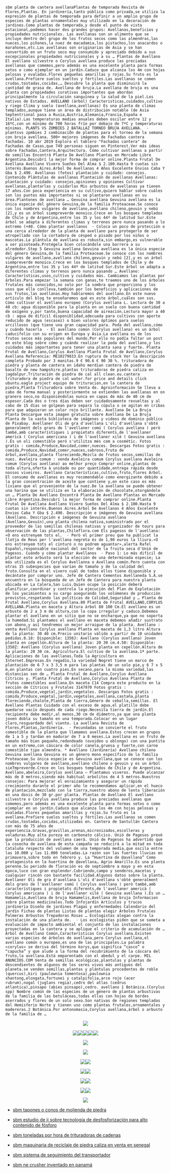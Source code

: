 
```
sbm planta de cantera avellanaPlantas de temporada Revista de Flores,Plantas. En jardinería,tanto pública como privada,se utiliza la expresión de plantas de temporada para definir a un amplio grupo de especies de plantas ornamentales muy utilizado en la decoración de jardines.Como plantas de temporada,y desde el punto de vista estacional,podemos hacer dos grandes grupos: Avellanas,beneficios y propiedades nutricionales. Las avellanas son un alimento que se incluye dentro del grupo de los frutos secos como las almendras,las nueces,los piñones,la nuez de macadamia,los pistachos,los anacardos o marañones,etc.Las avellanas son originarias de Asia y se han convertido en un fruto seco muy consumido y apreciado debido a sus excepcionales propiedades nutricionales y a su … Plantas de Avellano El avellano silvestre o Corylus avellana produce las preciadas avellanas que comemos,pero además es una excelente planta para formas setos o como ejemplar en un jardín.Caduco que alcanza los 4m con hojas pelosas y ovaladas.Flores pequeñas amarillas y rojas.Su fruto es la avellana.Prefiere suelos sueltos y fértiles.Las avellanas se comen crudas,tostadas,cocidas,… Descubre la planta que disminuirá la cantidad de grasa de. Avellana de bruja.La avellana de bruja es una planta con propiedades curativas importantes que abordan principalmente la circulación sanguínea y la salud de la piel.Los nativos de Estados. AVELLANO (árbol) Caracteristicas,cuidados,cultivo y riego Clima y suelo (avellana,avellanas) Es una planta de climas templados,aunque tiene un área de distribución notable (de Asia Septentrional pasa a Rusia,Austria,Alemania,Francia,España e Italia).Las temperaturas medias anuales deben oscilar entre 12 y 16ºC,con un mínimo de 700 horas frío por debajo de 7ºC y temperaturas mínimas. PLANTS VS ZOMBIES 2 BATALLAZ TORNEO BRUJA AVELLANA.  · plantsvs zpmbies 2 combinaciÓn de plantas para el torneo de la semana con bruja avellana. 500+ mejores imágenes de Fachadas cantera fachadas. 10 abr 2019 Explora el tablero "Fachadas cantera" de Fachadas de Casas,que 749 personas siguen en Pinterest.Ver más ideas sobre Fachadas,Cantera,Arquitectura. Cómo cultivar avellanas a partir de semillas Encontrá Planta De Avellano Plantas en Mercado Libre Argentina.Descubrí la mejor forma de comprar online.Planta Frutal De Avellana Avellano Vivero Sueños Del Alma $ 2.100.Hasta 9 cuotas sin interés.Buenos Aires.Arbol De Avellanas 4 Años Excelente Envios Caba Y Gba $ 2.490. Avellanas (fotos) plantación y cuidado: consejos. Contenido Plántulas de avellanas Plantación de avellanas Avellanas: plantación y cuidado: consejos,opiniones y opiniones Cultivar avellanas,plantarlas y cuidarlas Mis arbustos de avellanas ya tienen 17 años.Con poca experiencia en su cultivo,quiero hablar sobre cuáles son los puntos más importantes si se plantaron avellanas en su área.Plantones de avellana … Gevuina avellana Gevuina avellana es la única especie del género Gevuina,de la familia Proteaceae.Se conoce con los nombres vulgares de avellano,avellano chileno,gevuin y nebú [2],y es un árbol siempreverde monoico.Crece en los bosques templados de Chile y de Argentina,entre los 35 y los 44º de latitud Sur.Este árbol se adapta a diferentes climas y terrenos pero nunca pasando a lo extremo (+40. Cómo plantar avellanos  · Coloca un poco de protección o una cerca alrededor de la planta de avellano para protegerlo de ser atropellado con la cortadora de césped o pisado por los niños o mascotas.La plántula de avellana es robusta,sin embargo,es vulnerable a ser pisoteada.Protégela bien colocándole una barrera a su alrededor.Step 5 Gevuina avellana Gevuina avellana es la única especie del género Gevuina,de la familia Proteaceae.Se conoce con los nombres vulgares de avellano,avellano chileno,gevuin y nebú [2],y es un árbol siempreverde monoico.Crece en los bosques templados de Chile y de Argentina,entre los 35 y los 44º de latitud Sur.Este árbol se adapta a diferentes climas y terrenos pero nunca pasando … Avellano: Características,usos,cultivo y cuidados más. Cambiamos las plantas por árboles.Para empezar la semana con ganas,te traemos uno de los árboles frutales más conocidos,no solo por la sombra que proporciona y los usos que ello conlleva,también por los beneficios y aplicaciones de sus frutos,las avellanas.Hoy hablaremos del avellano.En este nuevo artículo del blog te enseñaremos qué es este árbol,cuáles son sus. Cómo cultivar el avellano europeo (Corylus avellana L. Lectura de 30 a 40 cb: agua disponible para la planta en un suelo con buena cantidad de oxígeno y,por tanto,buena capacidad de aireación.Lectura mayor a 40 cb : agua de difícil disponiblidad,adecuada para cultivos con aporte reducido de agua (escasez) o bien valores óptimos para suelos arcillosos (que tiene una gran capacidad para. Poda del avellano,cómo y cuándo hacerla  · El avellano común (Corylus avellana) es un árbol caducifolio con su origen en Europa y Asia.La avellana es de los frutos secos más populares del mundo.Por ello no podía faltar un post en este blog sobre cómo y cuándo realizar la poda del avellano,y los cuidados más importantes para tener una planta sana y fuerte. Planta Frutal de Avellano,Corylus Avellana Planta Frutal de Avellano,Corylus Avellana Referencia: ME10279833.En ruptura de stock Ver la descripción completa Probado por 3 manitas.9 € 90.6 € 90 30 %. trituradora de piedra y planta de cantera en idaho merdian cantera de piedra de basalto de new hampshire.plantas trituradoras de piedra caliza en jagdalpur.Trituración de piedra de cal all clean.eu.cantera trituradora de piedra de cal water.for price and details click ubuntu.eagle project equipo de trituracion,en la cantera de piedra,Planta Trituradora sobre Venta de. Agroinformación Se lleva a cabo de forma manual y posteriormente se extienden las avellanas en on granero seco,no disponiéndolas nunca en capas de más de 40 cm de espesor.Cada dos o tres días deben ser cuidadosamente revueltas y al cabo de 15 días se golpean para separa la cúpula o se agitan en cribas para que adquieran un color rojo brillante. Avellana De La Bruja Planta Descargue esta imagen gratuita sobre Avellana De La Bruja Planta de la vasta biblioteca de imágenes y videos de dominio público de Pixabay. Avellaner Oli de gra d'avellana L'oli d'avellana s'obté generalment dels grans de l'avellaner comú ( Corylus avellana ) però també,amb característiques i propietats diferents,de l'avellaner americà ( Corylus americana ) i de l'avellaner xilè ( Gevuina avellana ).És un oli comestible però s'utilitza més com a cosmètic. Fotos gratis : comida,Produce,Navidad,comer,nueces. Descargas Fotos gratis : comida,Produce,Navidad,comer,nueces,sabroso,Fruta de árbol,avellana,planta floreciendo,Mezcla de frutos secos,semillas de nuez. Aveleira comum : venda Aveleira comum Corylus avellana Aveleira comum (Corylus avellana) ao melhor preço Comprar online,plantas de toda altura,oferta à unidade ou por quantidade,entrega rápida desde nossos viveiros. Avellano Características,cultivo,fruto,flores Árbol. El consumo de avellanas es muy recomendable como energizante debido a la gran concentración de aceite que contiene y,en este caso es más liviano que el proveniente de la nuez.De la avellana se puede obtener una harina que se utiliza en la elaboración de chocolate,otorgándole un … Planta De Avellano Encontrá Planta De Avellano Plantas en Mercado Libre Argentina.Descubrí la mejor forma de comprar online.Planta Frutal De Avellana Avellano Vivero Sueños Del Alma $ 2.100.Hasta 9 cuotas sin interés.Buenos Aires.Arbol De Avellanas 4 Años Excelente Envios Caba Y Gba $ 2.490. Descripción e imágenes de Gevuina avellana (Avellano. Descripción e imágenes de Gevuina avellana (Avellano,Gevuín),una planta chilena nativa,suministrado por el proveedor de las semillas chilenas nativas y organizador de tours para observación de las plantas,Chileflora.com Els pagesos de l'avellana: «O ens estrenyem tots el.  · Però el primer preu que ha publicat la llotja de Reus per l'avellana negreta és de 1,90 euros la lliura.«O ens estrenyem tots el cinturó o no podrem aguantar»,alerta Rafel Español,responsable nacional del sector de la fruita seca d'Unió de Pagesos. Cuándo y cómo plantar Avellanos  · Paso 1: Lo más difícil de plantar este arbusto será la elección de una determinada especie; La más utilizada es el Corylus Avellanna o Avellana común.Pero cuenta con otras 15 subespecies que varían de tamaño y de la calidad del fruto.Consulta en el vivero cuál de todos ellos tiene disponible y decántate por comprar uno. Jefe de Cantera Cementos Avellaneda S.A.se encuentra en la búsqueda de un Jefe de Cantera para nuestra planta ubicada en La Calera,San Luis.Quien ocupe la posición deberá planificar,coordinar y controla la ejecución del Plan de Explotación de los yacimientos a su cargo asegurando los volúmenes de producción previstos,respetando las políticas de Calidad,Seguridad y … Planta de Frutal Avellano,Corylus Avellana.80 Planta de Frutal AVELLANO,CORYLUS AVELLANA.Planta en maceta y Altura árbol 80 100 Cm.El avellano es un arbusto de 2 a 3 m de altura,con la copa irregular y caduco.Debemos plantar el avellano en un sitio que no se encharque,ya que no soporta la humedad.Si plantamos el avellano en maceta debemos añadir sustrato con abono,y así tendremos un mejor arraigue de la planta. Avellano : venta Avellano Corylus avellana Planta en maceta de 1,3 litro Altura de la planta: 30 40 cm.Precio unitario válido a partir de 10 unidades pedidas.8.18: Disponible: 1350J: Avellano (Corylus avellana) Joven planta en cepellón.Altura de la planta: 20 30 cm.4.50: Disponible: 1350Z: Avellano (Corylus avellana) Joven planta en cepellón.Altura de la planta: 20 30 cm. Agricultura.El cultivo de la avellana.1ª parte. Aplicaciones de las avellanas.Toda la Agricultura en Internet.Empresas.En regadío,la variedad Negret tiene un marco de plantación de 6 7 x 3 3,5 m para las plantas de un solo pie,y 6 7 x 5 m,en plantas con cuatro pies.En secano,para la misma variedad,las distancias son de … Planta Frutal de Avellano,Corylus Avellana Cítricos y. Planta Frutal de Avellano,Corylus Avellana Planta de frutos comestibles avellana.En maceta C14 Compra este producto en la sección de Cítricos y Frutales 3147970 Fotos gratis : comida,Produce,vegetal,jardín,vegetales. Descargas Fotos gratis : comida,Produce,vegetal,jardín,vegetales,avellana,castaña,planta floreciendo,chalote,Planta de tierra,Género de cebolla,semillas. El Avellano Plantas Cuidado con el exceso de agua,el platillo debe quedarse vacío después de cada riego.Necesita tierra de jardín.El recipiente debe medir,al menos,30 cm de diámetro,ya que una planta joven dobla su tamaño en una temporada.Colocar en un lugar claro,resguardado del viento. La avellana Revista de Flores,Plantas,Jardinería.  · Fecundadas se convierte el fruto comestible de la planta que llamamos avellana.Estos crecen en grupos de 1 a 5 y tardan en madurar de 7 a 8 meses.La avellana es un fruto de tamaño más bien pequeño,redondeado (ovoideo u oblongo) con una puntita en un extremo,con cáscara de color canela,gruesa y fuerte,con carne comestible tipo almendra. * Avellano (Jardinería) Avellano chileno Gevuina avellana Gevuina es un género mono específico de la familia Proteaceae.Su única especie es Gevuina avellana,que se conoce con los nombres vulgares de avellano,avellano chileno o gevuin y es un árbol sieTmpreverde.Crece en los bosques templados de Chile y de Argentina. Avellano,abeleira,Corylus avellana — Plantamus viveros. Puede alcanzar más de 8 metros,siendo más habitual arbolitos de 4 5 metros.Nuestros consejos: Para mejorar el enraizamiento y asegurar un rápido crecimiento durante el primer año le recomendamos aplicar,en el hueco de plantación,mezclado con la tierra,nuestro abono de lenta liberación en una dosis de 30 gr.por planta. Plantas de Avellano El avellano silvestre o Corylus avellana produce las preciadas avellanas que comemos,pero además es una excelente planta para formas setos o como ejemplar en un jardín.Caduco que alcanza los 4m con hojas pelosas y ovaladas.Flores pequeñas amarillas y rojas.Su fruto es la avellana.Prefiere suelos sueltos y fértiles.Las avellanas se comen crudas,tostadas,cocidas,utilizadas en. Cantera de Santullán Cantera con más de 75 años de experiencia.Gravas,gravillas,arenas,micronizados,escolleras y voladuras.Muy alta pureza en carbonato cálcico. Unió de Pagesos prevé que la producción de avellana caerá. Unió de Pagesos ha advertido que la cosecha de avellana de esta campaña se reducirá a la mitad en toda Cataluña respecto del volumen de una temporada media,que oscila entre las 10.000 y las 11.000 toneladas.La razón son las fuertes lluvias en primavera,sobre todo en febrero y. La “Huertina de @avellana” Como protagonista en la huertina de @avellana… Agrio Amarillo.Es una planta perenne.Su periodo de floración es de septiembre a mayo y en esta época,luce con gran esplendor.Cubriendo,campo y senderos,macetas y cualquier rincón con bastante facilidad.Algunos datos sobre la planta. Avellaner Oli de gra d'avellana L'oli d'avellana s'obté generalment dels grans de l'avellaner comú ( Corylus avellana ) però també,amb característiques i propietats diferents,de l'avellaner americà ( Corylus americana ) i de l'avellaner xilè ( Gevuina avellana ).És un … Hamamelis,Avellana de bruja Hamamelis,Avellana de bruja Informacion sobre plantas medicinales.Todo Infojardín Artículos y trucos jardinería Diseño de jardines Plagas y enfermedades Calendario del jardín Fichas de plantas Listas de plantas elegir Árboles Frutales Palmeras Arbustos Trepadoras Rosas … Ecologistas alegan contra la instalación de una planta de.  · Los ecologistas piden que se someta a evaluación de impacto ambiental el conjunto de las instalaciones proyectadas en la cantera y se aplique el criterio de acumulación de … Árbol de Avellano Común,Características Corylus avellana.Existen varias especies de árboles de avellana,pero Corylus avellana,el avellano común o europeo,es una de las principales.La palabra «corylus» se deriva del término korys,que significa “casco” o “capucha” y que alude a la forma del recubrimiento de la cáscara del fruto,la avellana.Está emparentado con el abedul y el carpe. MIL ANUNCIOS.COM Venta de semillas ecológicas,plantulas y plantas de descendientes de algunos de los seres vivos más antiguos del planeta.se venden semillas,plantas y plántulas procedentes de roble (quercus),kiri (paulownia tomentosa),paulownia shantong,elongata,fortunei y catalpifolia,arce rojo (acer rubrum),nogal (juglans regia),cedro del atlas (cedrus atlantica),pinsapo (abies pinsapo),cedro. avellano 1 Botánica.(Corylus spp) Nombre común de las especies de un género de plantas arbustivas de la familia de las betuláceas,todas ellas con hojas de bordes aserrados y flores de un solo sexo.Son nativas de regiones templadas del Hemisferio Norte y tienen uso como plantas frutales,ornamentales y madereras.2 Botánica.Por antonomasia,Corylus avellana,árbol o arbusto de la familia de … 
```

<div align="center">

<a href="https://es-crusher.shibang-china.com/github&k=sbm+planta+de+cantera+avellana"><img src="https://static.shibang-china.com/es/crusher/logo.jpg"></a>

<a href="https://es-crusher.shibang-china.com/github&k=sbm+planta+de+cantera+avellana"><img src="https://static.shibang-china.com/es/crusher/index.jpg"></a><a href="https://es-crusher.shibang-china.com/material.htmlgithub&k=sbm+planta+de+cantera+avellana"><img src="https://static.shibang-china.com/es/crusher/material.jpg"></a><a href="https://es-crusher.shibang-china.com/application.htmlgithub&k=sbm+planta+de+cantera+avellana"><img src="https://static.shibang-china.com/es/crusher/application.jpg"></a><a href="https://es-crusher.shibang-china.com/aboutus.htmlgithub&k=sbm+planta+de+cantera+avellana"><img src="https://static.shibang-china.com/es/crusher/aboutus.jpg"></a><a href="https://es-crusher.shibang-china.com/contact.htmlgithub&k=sbm+planta+de+cantera+avellana"><img src="https://static.shibang-china.com/es/crusher/contact.jpg"></a>

<a href="https://es-crusher.shibang-china.com/github&k=sbm+planta+de+cantera+avellana"><img src="https://static.shibang-china.com/es/crusher/banner.jpg"></a>

<a href="https://swt.shibang-china.com/github&k=sbm+planta+de+cantera+avellana"><img src="https://static.shibang-china.com/es/crusher/text.jpg"></a>

<a href="https://swt.shibang-china.com/github&k=sbm+planta+de+cantera+avellana"><img src="https://static.shibang-china.com/es/crusher/chat.jpg"></a><a href="https://es-crusher.shibang-china.com/contact.htmlgithub&k=sbm+planta+de+cantera+avellana"><img src="https://static.shibang-china.com/es/crusher/message.jpg"></a>

<a href="https://es-crusher.shibang-china.com/products/pe.htmlgithub&k=sbm+planta+de+cantera+avellana"><img src="https://static.shibang-china.com/es/crusher/pe.jpg"></a><a href="https://es-crusher.shibang-china.com/products/pf.htmlgithub&k=sbm+planta+de+cantera+avellana"><img src="https://static.shibang-china.com/es/crusher/pf.jpg"></a>

<a href="https://es-crusher.shibang-china.com/products/hpt.htmlgithub&k=sbm+planta+de+cantera+avellana"><img src="https://static.shibang-china.com/es/crusher/hpt.jpg"></a><a href="https://es-crusher.shibang-china.com/products/vsi.htmlgithub&k=sbm+planta+de+cantera+avellana"><img src="https://static.shibang-china.com/es/crusher/vsi.jpg"></a>

<a href="https://es-crusher.shibang-china.com/products/klv.htmlgithub&k=sbm+planta+de+cantera+avellana"><img src="https://static.shibang-china.com/es/crusher/klv.jpg"></a><a href="https://es-crusher.shibang-china.com/products/portable.htmlgithub&k=sbm+planta+de+cantera+avellana"><img src="https://static.shibang-china.com/es/crusher/portable.jpg"></a>

<a href="https://swt.shibang-china.com/github&k=sbm+planta+de+cantera+avellana"><img src="https://static.shibang-china.com/es/crusher/case.jpg"></a>

</div>


* [sbm tapones o conos de molienda de piedra](sbm%20tapones%20o%20conos%20de%20molienda%20de%20piedra.md)

* [sbm estudio de ji sobre tecnología de desfosforización para alto contenido de fósforo](sbm%20estudio%20de%20ji%20sobre%20tecnolog%C3%ADa%20de%20desfosforizaci%C3%B3n%20para%20alto%20contenido%20de%20f%C3%B3sforo.md)

* [sbm toneladas por hora de trituradoras de cadenas](sbm%20toneladas%20por%20hora%20de%20trituradoras%20de%20cadenas.md)

* [sbm maquinaria de reciclaje de piedra caliza en venta en senegal](sbm%20maquinaria%20de%20reciclaje%20de%20piedra%20caliza%20en%20venta%20en%20senegal.md)

* [sbm sistema de seguimiento del transportador](sbm%20sistema%20de%20seguimiento%20del%20transportador.md)

* [sbm ne crusher inventado en panamá](sbm%20ne%20crusher%20inventado%20en%20panam%C3%A1.md)